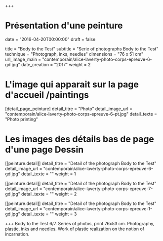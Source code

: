 +++
# Présentation d'une peinture
date = "2016-04-20T00:00:00"
draft = false

title = "Body to the Test"
subtitle = "Serie of photographs Body to the Test"
technique = "Photograph, inks, needles"
dimensions = "76 x 51 cm"
url_image_main = "contemporain/alice-laverty-photo-corps-epreuve-6-gd.jpg"
date_creation = "2017"
weight = 2

# L'image qui apparait sur la page d'accueil /paintings
[detail_page_peinture]
detail_titre = "Photo"
detail_image_url = "contemporain/alice-laverty-photo-corps-epreuve-6-pt.jpg"
detail_texte = "Photo printing"

# Les images des détails bas de page d'une page Dessin
[[peinture.detail]]
detail_titre = "Detail of the photograph Body to the Test"
detail_image_url = "contemporain/alice-laverty-photo-corps-epreuve-6-gd.jpg"
detail_texte = ""
weight = 1

[[peinture.detail]]
detail_titre = "Detail of the photograph Body to the Test"
detail_image_url = "contemporain/alice-laverty-photo-corps-epreuve-7-gd.jpg"
detail_texte = ""
weight = 2

[[peinture.detail]]
detail_titre = "Detail of the photograph Body to the Test"
detail_image_url = "contemporain/alice-laverty-photo-corps-epreuve-1-gd.jpg"
detail_texte = ""
weight = 3

+++
 Body to the Test 6/7. Series of photos, print 76x53 cm. Photography, plastic, inks and needles. Work of plastic realization on the notion of incarnation.
